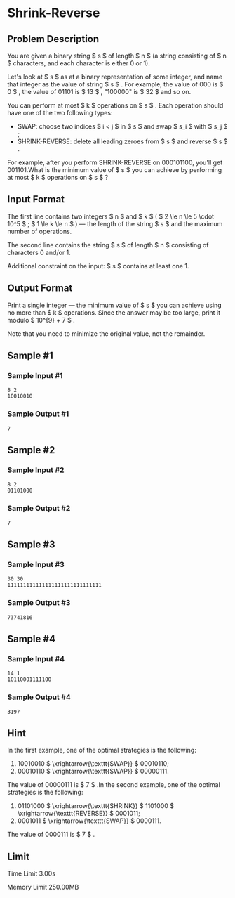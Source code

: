 # Shrink-Reverse

## Problem Description

You are given a binary string $ s $ of length $ n $ (a string consisting of $ n $ characters, and each character is either 0 or 1).

Let's look at $ s $ as at a binary representation of some integer, and name that integer as the value of string $ s $ . For example, the value of 000 is $ 0 $ , the value of 01101 is $ 13 $ , "100000" is $ 32 $ and so on.

You can perform at most $ k $ operations on $ s $ . Each operation should have one of the two following types:

- SWAP: choose two indices $ i < j $ in $ s $ and swap $ s_i $ with $ s_j $ ;
- SHRINK-REVERSE: delete all leading zeroes from $ s $ and reverse $ s $ .

 For example, after you perform SHRINK-REVERSE on 000101100, you'll get 001101.What is the minimum value of $ s $ you can achieve by performing at most $ k $ operations on $ s $ ?

## Input Format

The first line contains two integers $ n $ and $ k $ ( $ 2 \le n \le 5 \cdot 10^5 $ ; $ 1 \le k \le n $ ) — the length of the string $ s $ and the maximum number of operations.

The second line contains the string $ s $ of length $ n $ consisting of characters 0 and/or 1.

Additional constraint on the input: $ s $ contains at least one 1.

## Output Format

Print a single integer — the minimum value of $ s $ you can achieve using no more than $ k $ operations. Since the answer may be too large, print it modulo $ 10^{9} + 7 $ .

Note that you need to minimize the original value, not the remainder.

## Sample #1

### Sample Input #1

```
8 2
10010010
```

### Sample Output #1

```
7
```

## Sample #2

### Sample Input #2

```
8 2
01101000
```

### Sample Output #2

```
7
```

## Sample #3

### Sample Input #3

```
30 30
111111111111111111111111111111
```

### Sample Output #3

```
73741816
```

## Sample #4

### Sample Input #4

```
14 1
10110001111100
```

### Sample Output #4

```
3197
```

## Hint

In the first example, one of the optimal strategies is the following:

1. 10010010 $ \xrightarrow{\texttt{SWAP}} $ 00010110;
2. 00010110 $ \xrightarrow{\texttt{SWAP}} $ 00000111.

 The value of 00000111 is $ 7 $ .In the second example, one of the optimal strategies is the following:

1. 01101000 $ \xrightarrow{\texttt{SHRINK}} $ 1101000 $ \xrightarrow{\texttt{REVERSE}} $ 0001011;
2. 0001011 $ \xrightarrow{\texttt{SWAP}} $ 0000111.

 The value of 0000111 is $ 7 $ .

## Limit



Time Limit
3.00s

Memory Limit
250.00MB